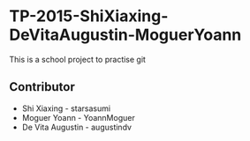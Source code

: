 # TP-2015-ShiXiaxing-DeVitaAugustin-MoguerYoann

This is a school project to practise git

## Contributor

- Shi Xiaxing - starsasumi
- Moguer Yoann - YoannMoguer
- De Vita Augustin - augustindv
